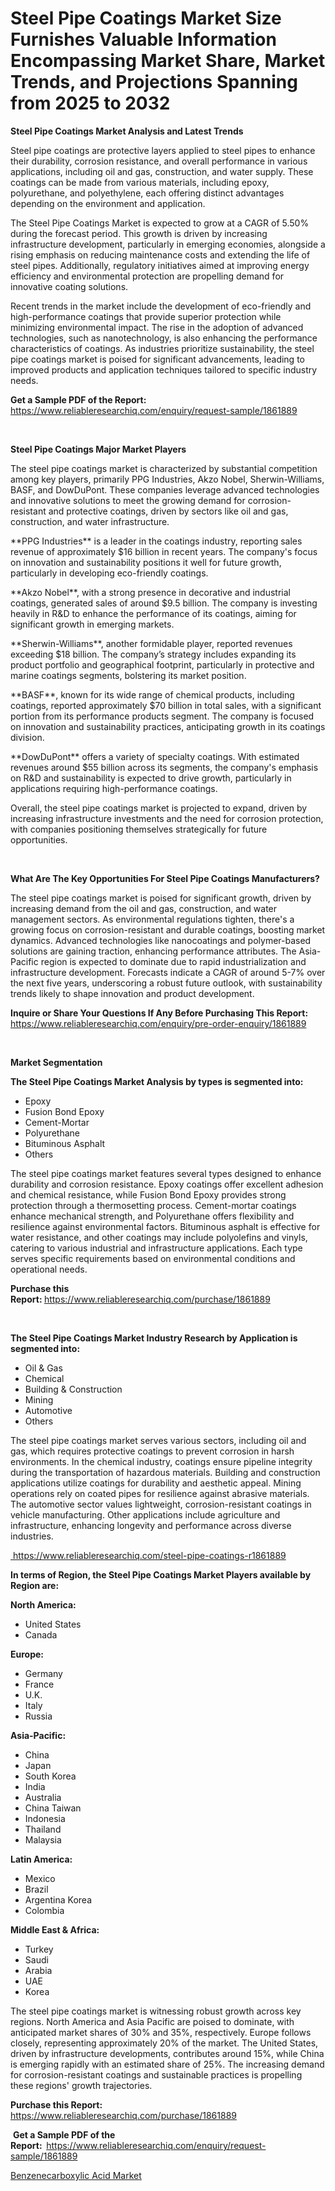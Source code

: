 <p><h1>Steel Pipe Coatings Market Size Furnishes Valuable Information Encompassing Market Share, Market Trends, and Projections Spanning from 2025 to 2032</h1></p><p><strong>Steel Pipe Coatings Market Analysis and Latest Trends</strong></p>
<p><p>Steel pipe coatings are protective layers applied to steel pipes to enhance their durability, corrosion resistance, and overall performance in various applications, including oil and gas, construction, and water supply. These coatings can be made from various materials, including epoxy, polyurethane, and polyethylene, each offering distinct advantages depending on the environment and application.</p><p>The Steel Pipe Coatings Market is expected to grow at a CAGR of 5.50% during the forecast period. This growth is driven by increasing infrastructure development, particularly in emerging economies, alongside a rising emphasis on reducing maintenance costs and extending the life of steel pipes. Additionally, regulatory initiatives aimed at improving energy efficiency and environmental protection are propelling demand for innovative coating solutions.</p><p>Recent trends in the market include the development of eco-friendly and high-performance coatings that provide superior protection while minimizing environmental impact. The rise in the adoption of advanced technologies, such as nanotechnology, is also enhancing the performance characteristics of coatings. As industries prioritize sustainability, the steel pipe coatings market is poised for significant advancements, leading to improved products and application techniques tailored to specific industry needs.</p></p>
<p><strong>Get a Sample PDF of the Report:&nbsp;</strong> <a href="https://www.reliableresearchiq.com/enquiry/request-sample/1861889?utm_campaign=3180&utm_medium=2&utm_source=Github&utm_content=ia&utm_term=31032025&utm_id=steel-pipe-coatings">https://www.reliableresearchiq.com/enquiry/request-sample/1861889</a></p>
<p>&nbsp;</p>
<p><strong>Steel Pipe Coatings Major Market Players</strong></p>
<p><p>The steel pipe coatings market is characterized by substantial competition among key players, primarily PPG Industries, Akzo Nobel, Sherwin-Williams, BASF, and DowDuPont. These companies leverage advanced technologies and innovative solutions to meet the growing demand for corrosion-resistant and protective coatings, driven by sectors like oil and gas, construction, and water infrastructure.</p><p>**PPG Industries** is a leader in the coatings industry, reporting sales revenue of approximately $16 billion in recent years. The company's focus on innovation and sustainability positions it well for future growth, particularly in developing eco-friendly coatings.</p><p>**Akzo Nobel**, with a strong presence in decorative and industrial coatings, generated sales of around $9.5 billion. The company is investing heavily in R&D to enhance the performance of its coatings, aiming for significant growth in emerging markets.</p><p>**Sherwin-Williams**, another formidable player, reported revenues exceeding $18 billion. The company’s strategy includes expanding its product portfolio and geographical footprint, particularly in protective and marine coatings segments, bolstering its market position.</p><p>**BASF**, known for its wide range of chemical products, including coatings, reported approximately $70 billion in total sales, with a significant portion from its performance products segment. The company is focused on innovation and sustainability practices, anticipating growth in its coatings division.</p><p>**DowDuPont** offers a variety of specialty coatings. With estimated revenues around $55 billion across its segments, the company's emphasis on R&D and sustainability is expected to drive growth, particularly in applications requiring high-performance coatings.</p><p>Overall, the steel pipe coatings market is projected to expand, driven by increasing infrastructure investments and the need for corrosion protection, with companies positioning themselves strategically for future opportunities.</p></p>
<p>&nbsp;</p>
<p><strong>What Are The Key Opportunities For Steel Pipe Coatings Manufacturers?</strong></p>
<p><p>The steel pipe coatings market is poised for significant growth, driven by increasing demand from the oil and gas, construction, and water management sectors. As environmental regulations tighten, there's a growing focus on corrosion-resistant and durable coatings, boosting market dynamics. Advanced technologies like nanocoatings and polymer-based solutions are gaining traction, enhancing performance attributes. The Asia-Pacific region is expected to dominate due to rapid industrialization and infrastructure development. Forecasts indicate a CAGR of around 5-7% over the next five years, underscoring a robust future outlook, with sustainability trends likely to shape innovation and product development.</p></p>
<p><strong>Inquire or Share Your Questions If Any Before Purchasing This Report:</strong> <a href="https://www.reliableresearchiq.com/enquiry/pre-order-enquiry/1861889?utm_campaign=3180&utm_medium=2&utm_source=Github&utm_content=ia&utm_term=31032025&utm_id=steel-pipe-coatings">https://www.reliableresearchiq.com/enquiry/pre-order-enquiry/1861889</a></p>
<p>&nbsp;</p>
<p><strong>Market Segmentation</strong></p>
<p><strong>The Steel Pipe Coatings Market Analysis by types is segmented into:</strong></p>
<p><ul><li>Epoxy</li><li>Fusion Bond Epoxy</li><li>Cement-Mortar</li><li>Polyurethane</li><li>Bituminous Asphalt</li><li>Others</li></ul></p>
<p><p>The steel pipe coatings market features several types designed to enhance durability and corrosion resistance. Epoxy coatings offer excellent adhesion and chemical resistance, while Fusion Bond Epoxy provides strong protection through a thermosetting process. Cement-mortar coatings enhance mechanical strength, and Polyurethane offers flexibility and resilience against environmental factors. Bituminous asphalt is effective for water resistance, and other coatings may include polyolefins and vinyls, catering to various industrial and infrastructure applications. Each type serves specific requirements based on environmental conditions and operational needs.</p></p>
<p><strong>Purchase this Report:&nbsp;</strong><a href="https://www.reliableresearchiq.com/purchase/1861889?utm_campaign=3180&utm_medium=2&utm_source=Github&utm_content=ia&utm_term=31032025&utm_id=steel-pipe-coatings">https://www.reliableresearchiq.com/purchase/1861889</a></p>
<p>&nbsp;</p>
<p><strong>The Steel Pipe Coatings Market Industry Research by Application is segmented into:</strong></p>
<p><ul><li>Oil & Gas</li><li>Chemical</li><li>Building & Construction</li><li>Mining</li><li>Automotive</li><li>Others</li></ul></p>
<p><p>The steel pipe coatings market serves various sectors, including oil and gas, which requires protective coatings to prevent corrosion in harsh environments. In the chemical industry, coatings ensure pipeline integrity during the transportation of hazardous materials. Building and construction applications utilize coatings for durability and aesthetic appeal. Mining operations rely on coated pipes for resilience against abrasive materials. The automotive sector values lightweight, corrosion-resistant coatings in vehicle manufacturing. Other applications include agriculture and infrastructure, enhancing longevity and performance across diverse industries.</p></p>
<p><a href="https://www.reliableresearchiq.com/steel-pipe-coatings-r1861889?utm_campaign=3180&utm_medium=2&utm_source=Github&utm_content=ia&utm_term=31032025&utm_id=steel-pipe-coatings">&nbsp;https://www.reliableresearchiq.com/steel-pipe-coatings-r1861889</a></p>
<p><strong>In terms of Region, the Steel Pipe Coatings Market Players available by Region are:</strong></p>
<p>
    <p> <strong> North America: </strong>
        <ul>
            <li>United States</li>
            <li>Canada</li>
        </ul>
        </p> 
    <p> <strong> Europe: </strong>
        <ul>
            <li>Germany</li>
            <li>France</li>
            <li>U.K.</li>
            <li>Italy</li>
            <li>Russia</li>
        </ul>
        </p> 
    <p> <strong> Asia-Pacific: </strong>
        <ul>
            <li>China</li>
            <li>Japan</li>
            <li>South Korea</li>
            <li>India</li>
            <li>Australia</li>
            <li>China Taiwan</li>
            <li>Indonesia</li>
            <li>Thailand</li>
            <li>Malaysia</li>
        </ul>
        </p> 
    <p> <strong> Latin America: </strong>
        <ul>
            <li>Mexico</li>
            <li>Brazil</li>
            <li>Argentina Korea</li>
            <li>Colombia</li>
        </ul>
        </p> 
    <p> <strong> Middle East & Africa: </strong>
        <ul>
            <li>Turkey</li>
            <li>Saudi</li>
            <li>Arabia</li>
            <li>UAE</li>
            <li>Korea</li>
        </ul>
    </p>
    </p>
<p><p>The steel pipe coatings market is witnessing robust growth across key regions. North America and Asia Pacific are poised to dominate, with anticipated market shares of 30% and 35%, respectively. Europe follows closely, representing approximately 20% of the market. The United States, driven by infrastructure developments, contributes around 15%, while China is emerging rapidly with an estimated share of 25%. The increasing demand for corrosion-resistant coatings and sustainable practices is propelling these regions' growth trajectories.</p></p>
<p><strong>Purchase this Report: </strong><a href="https://www.reliableresearchiq.com/purchase/1861889?utm_campaign=3180&utm_medium=2&utm_source=Github&utm_content=ia&utm_term=31032025&utm_id=steel-pipe-coatings">https://www.reliableresearchiq.com/purchase/1861889</a></p>
<p>&nbsp;<strong>Get a Sample PDF of the Report:&nbsp;&nbsp;</strong><a href="https://www.reliableresearchiq.com/enquiry/request-sample/1861889?utm_campaign=3180&utm_medium=2&utm_source=Github&utm_content=ia&utm_term=31032025&utm_id=steel-pipe-coatings">https://www.reliableresearchiq.com/enquiry/request-sample/1861889</a></p>
<p><strong></strong></p>
<p><p><a href="https://github.com/djarixneoza/Market-Research-Report-List-1/blob/main/benzenecarboxylic-acid-market.md?utm_campaign=3180&utm_medium=2&utm_source=Github&utm_content=ia&utm_term=31032025&utm_id=steel-pipe-coatings">Benzenecarboxylic Acid Market</a></p></p>